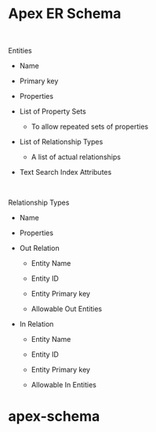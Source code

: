 # Apex ER Schema

 

Entities

-   Name

-   Primary key

-   Properties

-   List of Property Sets

    -   To allow repeated sets of properties

-   List of Relationship Types

    -   A list of actual relationships

-   Text Search Index Attributes

 

Relationship Types

-   Name

-   Properties

-   Out Relation

    -   Entity Name

    -   Entity ID

    -   Entity Primary key

    -   Allowable Out Entities

-   In Relation

    -   Entity Name

    -   Entity ID

    -   Entity Primary key

    -   Allowable In Entities
# apex-schema

